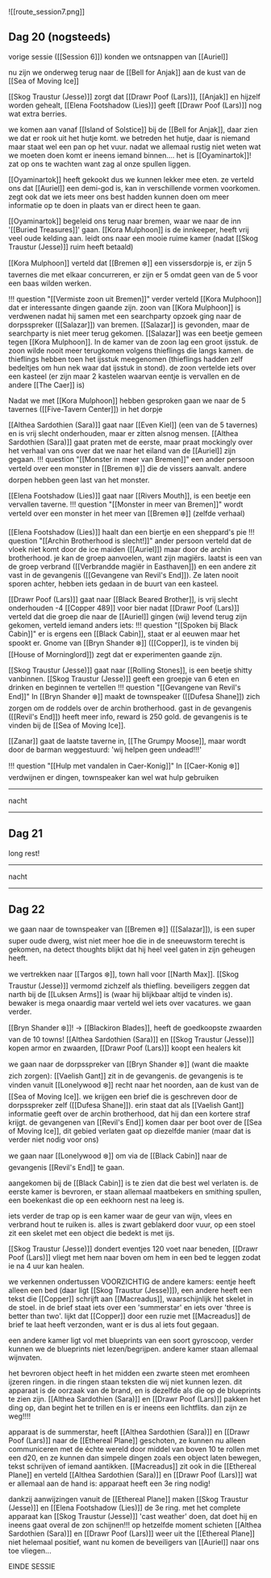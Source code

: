 ![[route_session7.png]]

## Dag 20 (nogsteeds)

vorige sessie ([[Session 6]]) konden we ontsnappen van [[Auriel]]

nu zijn we onderweg terug naar de [[Bell for Anjak]] aan de kust van de [[Sea of Moving Ice]]

[[Skog Traustur (Jesse)]] zorgt dat [[Drawr Poof (Lars)]], [[Anjak]] en hijzelf worden gehealt, [[Elena Footshadow (Lies)]] geeft [[Drawr Poof (Lars)]] nog wat extra berries.

we komen aan vanaf [[Island of Solstice]] bij de [[Bell for Anjak]], daar zien we dat er rook uit het hutje komt. we betreden het hutje, daar is niemand maar staat wel een pan op het vuur. nadat we allemaal rustig niet weten wat we moeten doen komt er ineens iemand binnen.... het is [[Oyaminartok]]! zat op ons te wachten want zag al onze spullen liggen.

[[Oyaminartok]] heeft gekookt dus we kunnen lekker mee eten. ze verteld ons dat [[Auriel]] een demi-god is, kan in verschillende vormen voorkomen. zegt ook dat we iets meer ons best hadden kunnen doen om meer informatie op te doen in plaats van er direct heen te gaan.

[[Oyaminartok]] begeleid ons terug naar bremen, waar we naar de inn '[[Buried Treasures]]' gaan. [[Kora Mulphoon]] is de innkeeper, heeft vrij veel oude kelding aan. leidt ons naar een mooie ruime kamer (nadat [[Skog Traustur (Jesse)]] ruim heeft betaald)

[[Kora Mulphoon]] verteld dat [[Bremen ❄️]] een vissersdorpje is, er zijn 5 tavernes die met elkaar concurreren, er zijn er 5 omdat geen van de 5 voor een baas wilden werken.

!!! question "[[Vermiste zoon uit Bremen]]"
	verder verteld [[Kora Mulphoon]] dat er interessante dingen gaande zijn. zoon van [[Kora Mulphoon]] is verdwenen nadat hij samen met een searchparty opzoek ging naar de dorpsspreker ([[Salazar]]) van bremen. [[Salazar]] is gevonden, maar de searchparty is niet meer terug gekomen. [[Salazar]] was een beetje gemeen tegen [[Kora Mulphoon]].
	In de kamer van de zoon lag een groot ijsstuk. de zoon wilde nooit meer terugkomen volgens thieflings die langs kamen. de thieflings hebben toen het ijsstuk meegenomen (thieflings hadden zelf bedeltjes om hun nek waar dat ijsstuk in stond). de zoon vertelde iets over een kasteel (er zijn maar 2 kastelen waarvan eentje is vervallen en de andere [[The Caer]] is)

Nadat we met [[Kora Mulphoon]] hebben gesproken gaan we naar de 5 tavernes ([[Five-Tavern Center]]) in het dorpje

[[Althea Sardothien (Sara)]] gaat naar [[Even Kiel]] (een van de 5 tavernes) en is vrij slecht onderhouden, maar er zitten alsnog mensen. [[Althea Sardothien (Sara)]] gaat praten met de eerste, maar praat mockingly over het verhaal van ons over dat we naar het eiland van de [[Auriel]] zijn gegaan.
!!! question "[[Monster in meer van Bremen]]"
	een ander persoon verteld over een monster in [[Bremen ❄️]] die de vissers aanvalt. andere dorpen hebben geen last van het monster.

[[Elena Footshadow (Lies)]] gaat naar [[Rivers Mouth]], is een beetje een vervallen taverne.
!!! question "[[Monster in meer van Bremen]]"
	wordt verteld over een monster in het meer van [[Bremen ❄️]] (zelfde verhaal)

[[Elena Footshadow (Lies)]] haalt dan een biertje en een sheppard's pie
!!! question "[[Archin Brotherhood is slecht!]]"
	ander persoon verteld dat de vloek niet komt door de ice maiden ([[Auriel]]) maar door de archin brotherhood. je kan de groep aanvoelen, want zijn magiërs. laatst is een van de groep verbrand ([[Verbrandde magiër in Easthaven]]) en een andere zit vast in de gevangenis ([[Gevangene van Revil's End]]). Ze laten nooit sporen achter, hebben iets gedaan in de buurt van een kasteel.

[[Drawr Poof (Lars)]] gaat naar [[Black Beared Brother]], is vrij slecht onderhouden
-4 [[Copper 489]] voor bier
nadat [[Drawr Poof (Lars)]] verteld dat die groep die naar de [[Auriel]] gingen (wij) levend terug zijn gekomen, verteld iemand anders iets:
!!! question "[[Spoken bij Black Cabin]]"
	er is ergens een [[Black Cabin]], staat er al eeuwen maar het spookt er. Gnome van [[Bryn Shander ❄️]] ([[Copper]], is te vinden bij [[House of Morninglord]]) zegt dat er experimenten gaande zijn.

[[Skog Traustur (Jesse)]] gaat naar [[Rolling Stones]], is een beetje shitty vanbinnen. [[Skog Traustur (Jesse)]] geeft een groepje van 6 eten en drinken en beginnen te vertellen
!!! question "[[Gevangene van Revil's End]]"
	In [[Bryn Shander ❄️]] maakt de townspeaker ([[Dufesa Shane]]) zich zorgen om de roddels over de archin brotherhood. gast in de gevangenis ([[Revil's End]]) heeft meer info, reward is 250 gold. de gevangenis is te vinden bij de [[Sea of Moving Ice]].

[[Zanar]] gaat de laatste taverne in, [[The Grumpy Moose]], maar wordt door de barman weggestuurd: 'wij helpen geen undead!!!'

!!! question "[[Hulp met vandalen in Caer-Konig]]"
	In [[Caer-Konig ❄️]] verdwijnen er dingen, townspeaker kan wel wat hulp gebruiken


---
nacht

---
## Dag 21
long rest!

---
nacht

---
## Dag 22

we gaan naar de townspeaker van [[Bremen ❄️]] ([[Salazar]]), is een super super oude dwerg, wist niet meer hoe die in de sneeuwstorm terecht is gekomen, na detect thoughts blijkt dat hij heel veel gaten in zijn geheugen heeft.

we vertrekken naar [[Targos ❄️]], town hall voor [[Narth Max]]. [[Skog Traustur (Jesse)]] vermomd zichzelf als thiefling. beveiligers zeggen dat narth bij de [[Luksen Arms]] is (waar hij blijkbaar altijd te vinden is). bewaker is mega onaardig maar verteld wel iets over vacatures. we gaan verder.

[[Bryn Shander ❄️]]! -> [[Blackiron Blades]], heeft de goedkoopste zwaarden van de 10 towns! [[Althea Sardothien (Sara)]] en [[Skog Traustur (Jesse)]] kopen armor en zwaarden, [[Drawr Poof (Lars)]] koopt een healers kit

we gaan naar de dorpsspreker van [[Bryn Shander ❄️]] (want die maakte zich zorgen):
[[Vaelish Gant]] zit in de gevangenis. de gevangenis is te vinden vanuit [[Lonelywood ❄️]] recht naar het noorden, aan de kust van de [[Sea of Moving Ice]].
we krijgen een brief die is geschreven door de dorpsspreker zelf ([[Dufesa Shane]]). erin staat dat als [[Vaelish Gant]] informatie geeft over de archin brotherhood, dat hij dan een kortere straf krijgt.
de gevangenen van [[Revil's End]] komen daar per boot over de [[Sea of Moving Ice]], dit gebied verlaten gaat op diezelfde manier (maar dat is verder niet nodig voor ons)

we gaan naar [[Lonelywood ❄️]] om via de [[Black Cabin]] naar de gevangenis [[Revil's End]] te gaan.

aangekomen bij de [[Black Cabin]] is te zien dat die best wel verlaten is. de eerste kamer is bevroren, er staan allemaal maatbekers en smithing spullen, een boekenkast die op een eekhoorn nest na leeg is.

iets verder de trap op is een kamer waar de geur van wijn, vlees en verbrand hout te ruiken is. alles is zwart geblakerd door vuur, op een stoel zit een skelet met een object die bedekt is met ijs.

[[Skog Traustur (Jesse)]] dondert eventjes 120 voet naar beneden, [[Drawr Poof (Lars)]] vliegt met hem naar boven om hem in een bed te leggen zodat ie na 4 uur kan healen.

we verkennen ondertussen VOORZICHTIG de andere kamers:
eentje heeft alleen een bed (daar ligt [[Skog Traustur (Jesse)]]), een andere heeft een tekst die [[Copper]] schrijft aan [[Macreadus]], waarschijnlijk het skelet in de stoel. in de brief staat iets over een 'summerstar' en iets over 'three is better than two'. lijkt dat [[Copper]] door een ruzie met [[Macreadus]] de brief te laat heeft verzonden, want er is dus al iets fout gegaan.

een andere kamer ligt vol met blueprints van een soort gyroscoop, verder kunnen we de blueprints niet lezen/begrijpen. andere kamer staan allemaal wijnvaten.

het bevroren object heeft in het midden een zwarte steen met eromheen ijzeren ringen. in die ringen staan teksten die wij niet kunnen lezen. dit apparaat is de oorzaak van de brand, en is dezelfde als die op de blueprints te zien zijn. [[Althea Sardothien (Sara)]] en [[Drawr Poof (Lars)]] pakken het ding op, dan begint het te trillen en is er ineens een lichtflits. dan zijn ze weg!!!!

apparaat is de summerstar, heeft [[Althea Sardothien (Sara)]] en [[Drawr Poof (Lars)]] naar de [[Ethereal Plane]] geschoten, ze kunnen nu alleen communiceren met de échte wereld door middel van boven 10 te rollen met een d20, en ze kunnen dan simpele dingen zoals een object laten bewegen, tekst schrijven of iemand aantikken. [[Macreadus]] zit ook in die [[Ethereal Plane]] en verteld [[Althea Sardothien (Sara)]] en [[Drawr Poof (Lars)]] wat er allemaal aan de hand is: apparaat heeft een 3e ring nodig!

dankzij aanwijzingen vanuit de [[Ethereal Plane]] maken [[Skog Traustur (Jesse)]] en [[Elena Footshadow (Lies)]] de 3e ring. met het complete apparaat kan [[Skog Traustur (Jesse)]] 'cast weather' doen, dat doet hij en ineens gaat overal de zon schijnen!!! op hetzelfde moment schieten [[Althea Sardothien (Sara)]] en [[Drawr Poof (Lars)]] weer uit the [[Ethereal Plane]]
niet helemaal positief, want nu komen de beveiligers van [[Auriel]] naar ons toe vliegen...

EINDE SESSIE


